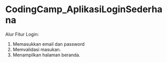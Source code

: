 # CodingCamp_AplikasiLoginSederhana

Alur Fitur Login:
1. Memasukkan email dan password
2. Memvalidasi masukan.
3. Menampilkan halaman beranda.
